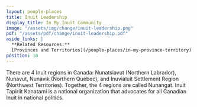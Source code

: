 ```yaml
---
layout: people-places
title: Inuit Leadership
display_title: In My Inuit Community
image: "/assets/img/change/inuit-leadership.png"
pdf: "/assets/pdf/change/inuit-leadership.pdf"
aside_links: |
  **Related Resources:**
  [Provinces and Territories](/people-places/in-my-province-territory)
position: 10
---
```

There are 4 Inuit regions in Canada: Nunatsiavut (Northern Labrador), Nunavut, Nunavik (Northern Québec), and Inuvialuit Settlement Region (Northwest Territories). Together, the 4 regions are called Nunangat. Inuit Tapiriit Kanatami is a national organization that advocates for all Canadian Inuit in national politics.
